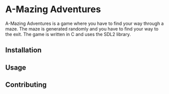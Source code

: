 # A-Mazing Adventures

A-Mazing Adventures is a game where you have to find your way through a maze. The maze is generated randomly and you have to find your way to the exit. The game is written in C and uses the SDL2 library.

## Installation

## Usage

## Contributing
